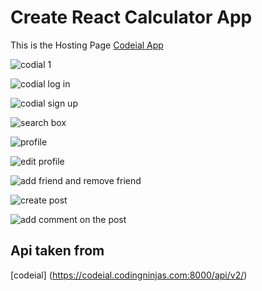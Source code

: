 # Create React Calculator App

This is the Hosting Page [Codeial App](https://sayanghoshofficial.github.io/codeial-react-app)


![codial 1](https://github.com/sayanghoshofficial/codeial-react-app/assets/99132893/66a1b618-aeea-46e7-80d9-e4dac9f3c71e)

![codial log in](https://github.com/sayanghoshofficial/codeial-react-app/assets/99132893/c3babd35-c9a1-46e7-9ba2-e30cd396c2bf)

![codial sign up](https://github.com/sayanghoshofficial/codeial-react-app/assets/99132893/33a2c987-41f6-4a28-b622-9ae63a3c9cff)


![search box](https://github.com/sayanghoshofficial/codeial-react-app/assets/99132893/9baef126-1f4f-4f7b-a922-b99ebbcfa483)


![profile](https://github.com/sayanghoshofficial/codeial-react-app/assets/99132893/f5563021-376b-4605-b1f8-40512e7e982c)


![edit profile](https://github.com/sayanghoshofficial/codeial-react-app/assets/99132893/10ef4e82-cc46-4bb4-9470-a2dbf6da8525)


![add friend and remove friend](https://github.com/sayanghoshofficial/codeial-react-app/assets/99132893/db4898d8-62b5-4313-896e-dac259d5387c)


![create post](https://github.com/sayanghoshofficial/codeial-react-app/assets/99132893/6d7e7c18-ad66-4b9a-8d48-f434a1aa7c8e)

![add comment on the post](https://github.com/sayanghoshofficial/codeial-react-app/assets/99132893/16e85b5f-8548-4bc3-9b29-469bc4e487e6)

## Api taken from 
[codeial] (https://codeial.codingninjas.com:8000/api/v2/)